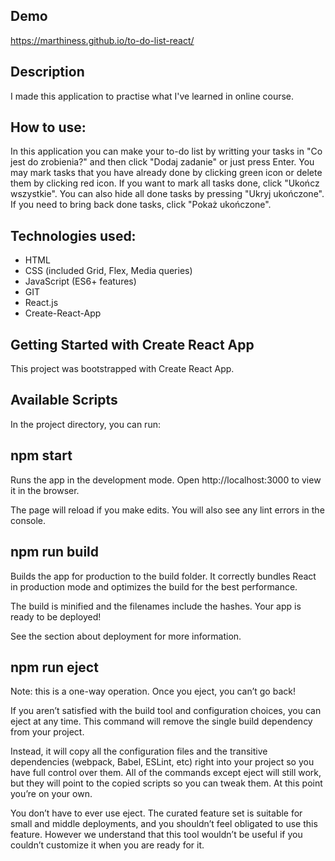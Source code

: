 ## Demo
https://marthiness.github.io/to-do-list-react/

## Description
I made this application to practise what I've learned in online course.

## How to use:
In this application you can make your to-do list by writting your tasks in "Co jest do zrobienia?" and then click "Dodaj zadanie" or just press Enter. You may mark tasks that you have already done by clicking green icon or delete them by clicking red icon.
If you want to mark all tasks done, click "Ukończ wszystkie". You can also hide all done tasks by pressing "Ukryj ukończone". If you need to bring back done tasks, click "Pokaż ukończone".

## Technologies used:
- HTML
- CSS (included Grid, Flex, Media queries)
- JavaScript (ES6+ features)
- GIT
- React.js
- Create-React-App

## Getting Started with Create React App
This project was bootstrapped with Create React App.

## Available Scripts
In the project directory, you can run:

## npm start
Runs the app in the development mode.
Open http://localhost:3000 to view it in the browser.

The page will reload if you make edits.
You will also see any lint errors in the console.

## npm run build
Builds the app for production to the build folder.
It correctly bundles React in production mode and optimizes the build for the best performance.

The build is minified and the filenames include the hashes.
Your app is ready to be deployed!

See the section about deployment for more information.

## npm run eject
Note: this is a one-way operation. Once you eject, you can’t go back!

If you aren’t satisfied with the build tool and configuration choices, you can eject at any time. This command will remove the single build dependency from your project.

Instead, it will copy all the configuration files and the transitive dependencies (webpack, Babel, ESLint, etc) right into your project so you have full control over them. All of the commands except eject will still work, but they will point to the copied scripts so you can tweak them. At this point you’re on your own.

You don’t have to ever use eject. The curated feature set is suitable for small and middle deployments, and you shouldn’t feel obligated to use this feature. However we understand that this tool wouldn’t be useful if you couldn’t customize it when you are ready for it.
